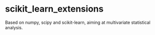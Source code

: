 # scikit_learn_extensions
Based on numpy, scipy and scikit-learn, aiming at multivariate statistical analysis.
